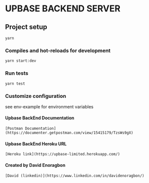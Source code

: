 # UPBASE BACKEND SERVER

## Project setup

```
yarn
```

### Compiles and hot-reloads for development

```
yarn start:dev
```

### Run tests

```
yarn test
```

### Customize configuration

see env-example for environment variables

#### Upbase BackEnd Documentation

```
[Postman Documentation](https://documenter.getpostman.com/view/15415179/TzsWs9gX)
```

#### Upbase BackEnd Heroku URL

```
[Heroku link](https://upbase-limited.herokuapp.com/)
```

#### Created by David Enoragbon

```
[David (linkedin)](https://www.linkedin.com/in/davidenoragbon/)
```
